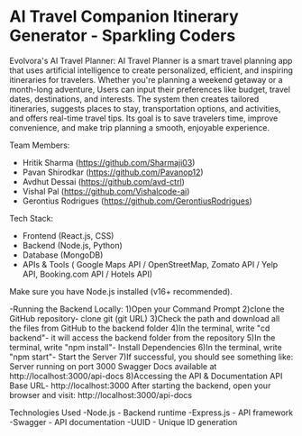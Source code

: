 # AI Travel Companion Itinerary Generator - Sparkling Coders

Evolvora's AI Travel Planner: 
AI Travel Planner is a smart travel planning app that uses artificial intelligence to create personalized, efficient, and inspiring itineraries for travelers. Whether you're planning a weekend getaway or a month-long adventure, Users can input their preferences like budget, travel dates, destinations, and interests. The system then creates tailored itineraries, suggests places to stay, transportation options, and activities, and offers real-time travel tips. Its goal is to save travelers time, improve convenience, and make trip planning a smooth, enjoyable experience.


Team Members:               
- Hritik Sharma (https://github.com/Sharmaji03)          
- Pavan Shirodkar (https://github.com/Pavanop12)
- Avdhut Dessai (https://github.com/avd-ctrl)
- Vishal Pal (https://github.com/Vishalcode-ai)
- Gerontius Rodrigues (https://github.com/GerontiusRodrigues)

Tech Stack:               
- Frontend (React.js, CSS)          
- Backend (Node.js, Python)
- Database (MongoDB)
- APIs & Tools ( Google Maps API / OpenStreetMap, Zomato API / Yelp API, Booking.com API / Hotels API)

Make sure you have Node.js installed (v16+ recommended).

-Running the Backend Locally:
1)Open your Command Prompt
2)clone the GitHub repository- clone git (git URL)
3)Check the path and download all the files from GitHub to the backend folder
4)In the terminal, write "cd backend"- it will access the backend folder from the repository
5)In the terminal, write "npm install"- Install Dependencies
6)In the terminal, write "npm start"- Start the Server
7)If successful, you should see something like:
  Server running on port 3000
  Swagger Docs available at http://localhost:3000/api-docs
8)Accessing the API & Documentation
  API Base URL- http://localhost:3000
  After starting the backend, open your browser and visit: http://localhost:3000/api-docs

Technologies Used
-Node.js - Backend runtime
-Express.js - API framework
-Swagger - API documentation
-UUID - Unique ID generation
